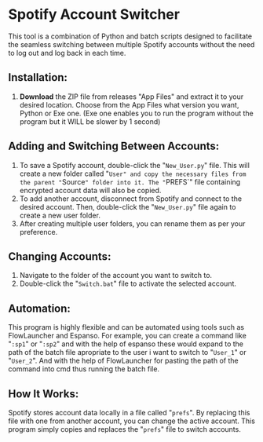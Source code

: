 # Spotify Account Switcher

This tool is a combination of Python and batch scripts designed to facilitate the seamless switching between multiple Spotify accounts without the need to log out and log back in each time.

## Installation:

1. **Download** the ZIP file from releases "App Files" and extract it to your desired location. Choose from the App Files what version you want, Python or Exe one. (Exe one enables you to run the program without the program but it WILL be slower by 1 second)

## Adding and Switching Between Accounts:

1. To save a Spotify account, double-click the "`New_User.py`" file. This will create a new folder called "`User" and copy the necessary files from the parent "`Source`" folder into it. The "`PREFS`" file containing encrypted account data will also be copied.
2. To add another account, disconnect from Spotify and connect to the desired account. Then, double-click the "`New_User.py`" file again to create a new user folder.
3. After creating multiple user folders, you can rename them as per your preference.

## Changing Accounts:

1. Navigate to the folder of the account you want to switch to.
2. Double-click the "`Switch.bat`" file to activate the selected account.

## Automation:

This program is highly flexible and can be automated using tools such as FlowLauncher and Espanso. For example, you can create a command like "`:sp1`" or "`:sp2`" and with the help of espanso these would expand to the path of the batch file apropriate to the user i want to switch to "`User_1`" or "`User_2`". And with the help of FlowLauncher for pasting the path of the command into cmd thus running the batch file.

## How It Works:

Spotify stores account data locally in a file called "`prefs`". By replacing this file with one from another account, you can change the active account. This program simply copies and replaces the "`prefs`" file to switch accounts.
